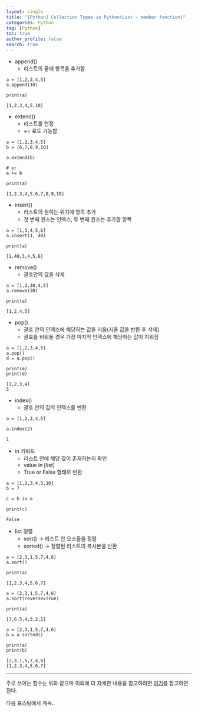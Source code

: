 ```yaml
---
layout: single
title: "[Python] Collection Types in Python(List - member function)"
categories: Python
tag: [Python]
toc: true
author_profile: false
search: true
---
```


- append()
  - 리스트의 끝에 항목을 추가함

```
a = [1,2,3,4,5]
a.append(10)

print(a)
```

```
[1,2,3,4,5,10]
```

- extend()
  - 리스트를 연장
  - += 로도 가능함

```
a = [1,2,3,4,5]
b = [6,7,8,9,10]

a.extend(b)
```

```
# or
a += b
```

```
print(a)
```

```
[1,2,3,4,5,6,7,8,9,10]
```

- insert()
  - 리스트의 원하는 위치에 항목 추가
  - 첫 번째 원소는 인덱스, 두 번째 원소는 추가할 항목

```
a = [1,3,4,5,6]
a.insert(1, 40)

print(a)
```

```
[1,40,3,4,5,6]
```

- remove()
  - 괄호안의 값을 삭제

```
a = [1,2,30,4,5]
a.remove(30)

print(a)
```

```
[1,2,4,5]
```

- pop()
  - 괄호 안의 인덱스에 해당하는 값을 지움(지울 값을 반환 후 삭제)
  - 괄호를 비워둘 경우 가장 마지막 인덱스에 해당하는 값이 지워짐

```
a = [1,2,3,4,5]
a.pop()
d = a.pop()

print(a)
print(d)
```

```
[1,2,3,4]
5
```

- index()
  - 괄호 안의 값의 인덱스를 반환

```
a = [1,2,3,4,5]

a.index(2)
```

```
1
```

- in 키워드
  - 리스트 안에 해당 값이 존재하는지 확인
  - value in \[list\]
  - True or False 형태로 반환

```
a = [1,2,3,4,5,10]
b = 7

c = b in a

print(c)
```

```
False
```

- list 정렬
  - sort() -> 리스트 안 요소들을 정렬
  - sorted() -> 정렬된 리스트의 복사본을 반환

```
a = [2,3,1,5,7,4,6]
a.sort()

print(a)
```

```
[1,2,3,4,5,6,7]
```

```
a = [2,3,1,5,7,4,6]
a.sort(reverse=True)

print(a)
```

```
[7,6,5,4,3,2,1]
```

```
a = [2,3,1,5,7,4,6]
b = a.sorted()

print(a)
print(b)
```

```
[2,3,1,5,7,4,6]
[1,2,3,4,5,6,7]
```

---

주로 쓰이는 함수는 위와 같으며 이외에 더 자세한 내용을 참고하려면 [여기](https://docs.python.org/ko/3.11/tutorial/datastructures.html#more-on-lists)를 참고하면 된다.

다음 포스팅에서 계속..
